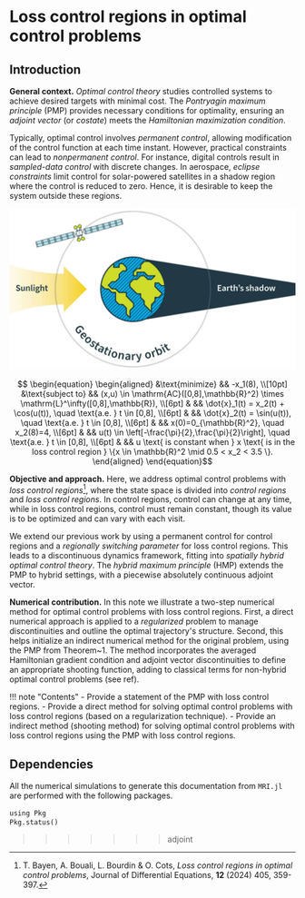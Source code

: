 # Loss control regions in optimal control problems
## Introduction

**General context.** *Optimal control theory* studies controlled systems to achieve desired targets with minimal cost. The *Pontryagin maximum principle* (PMP) provides necessary conditions for optimality, ensuring an *adjoint vector* (or *costate*) meets the *Hamiltonian maximization condition*.

Typically, optimal control involves *permanent control*, allowing modification of the control function at each time instant. However, practical constraints can lead to *nonpermanent control*. For instance, digital controls result in *sampled-data control* with discrete changes. In aerospace, *eclipse constraints* limit control for solar-powered satellites in a shadow region where the control is reduced to zero. Hence, it is desirable to keep the system outside these regions.

 ![MRI](resources/mri.jpg) 

```math
    \begin{equation}
    \begin{aligned}
    &\text{minimize} && -x_1(8), \\[10pt]
    &\text{subject to} && (x,u) \in \mathrm{AC}([0,8],\mathbb{R}^2) \times \mathrm{L}^\infty([0,8],\mathbb{R}), \\[6pt]
    & && \dot{x}_1(t) = x_2(t) + \cos(u(t)), \quad \text{a.e. } t \in [0,8], \\[6pt]
    & && \dot{x}_2(t) = \sin(u(t)), \quad \text{a.e. } t \in [0,8], \\[6pt]
    & && x(0)=0_{\mathbb{R}^2}, \quad x_2(8)=4, \\[6pt]
    & && u(t) \in \left[-\frac{\pi}{2},\frac{\pi}{2}\right], \quad \text{a.e. } t \in [0,8], \\[6pt]
    & && u \text{ is constant when } x \text{ is in the loss control region } \{x \in \mathbb{R}^2 \mid 0.5 < x_2 < 3.5 \}.
    \end{aligned}
    \end{equation}
```

**Objective and approach.** Here, we address optimal control problems with *loss control regions*[^1], where the state space is divided into *control regions* and *loss control regions*. In control regions, control can change at any time, while in loss control regions, control must remain constant, though its value is to be optimized and can vary with each visit.

We extend our previous work by using a permanent control for control regions and a *regionally switching parameter* for loss control regions. This leads to a discontinuous dynamics framework, fitting into *spatially hybrid optimal control theory*. The *hybrid maximum principle* (HMP) extends the PMP to hybrid settings, with a piecewise absolutely continuous adjoint vector.

**Numerical contribution.** In this note we illustrate a two-step numerical method for optimal control problems with loss control regions. First, a direct numerical approach is applied to a *regularized* problem to manage discontinuities and outline the optimal trajectory's structure. Second, this helps initialize an indirect numerical method for the original problem, using the PMP from Theorem~1. The method incorporates the averaged Hamiltonian gradient condition and adjoint vector discontinuities to define an appropriate shooting function, adding to classical terms for non-hybrid optimal control problems (see ref).

!!! note "Contents"
    - Provide a statement of the PMP with loss control regions.
    - Provide a direct method for solving optimal control problems with loss control regions (based on a regularization technique).
    - Provide an indirect method (shooting method) for solving optimal control problems with loss control regions using the PMP with loss control regions.




[^1]: T. Bayen, A. Bouali, L. Bourdin & O. Cots, *Loss control regions in optimal control problems*, Journal of Differential Equations, **12** (2024) 405, 359-397.

## Dependencies

All the numerical simulations to generate this documentation from `MRI.jl` are performed with the following packages.

```@example
using Pkg
Pkg.status()
```
>>>>>>> adjoint
